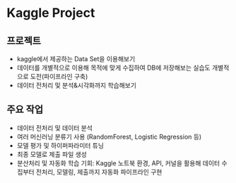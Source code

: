 # Kaggle Project

## 프로젝트 
- kaggle에서 제공하는 Data Set을 이용해보기
- 데이터를 개별적으로 이용해 목적에 맞게 수집하여 DB에 저장해보는 실습도 개별적으로 도전(파이프라인 구축)
- 데이터 전처리 및 분석&시각화까지 학습해보기

## 주요 작업
- 데이터 전처리 및 데이터 분석
- 여러 머신러닝 분류기 사용 (RandomForest, Logistic Regression 등)
- 모델 평가 및 하이퍼파라미터 튜닝
- 최종 모델로 제출 파일 생성
- 분산처리 및 자동화 학습 기회: Kaggle 노트북 환경, API, 커널을 활용해 데이터 수집부터 전처리, 모델링, 제출까지 자동화 파이프라인 구현
